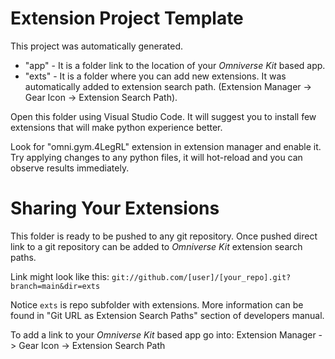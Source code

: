 # Extension Project Template

This project was automatically generated.

- "app" - It is a folder link to the location of your *Omniverse Kit* based app.
- "exts" - It is a folder where you can add new extensions. It was automatically added to extension search path. (Extension Manager -> Gear Icon -> Extension Search Path).

Open this folder using Visual Studio Code. It will suggest you to install few extensions that will make python experience better. 

Look for "omni.gym.4LegRL" extension in extension manager and enable it. Try applying changes to any python files, it will hot-reload and you can observe results immediately.

# Sharing Your Extensions

This folder is ready to be pushed to any git repository. Once pushed direct link to a git repository can be added to *Omniverse Kit* extension search paths. 

Link might look like this: `git://github.com/[user]/[your_repo].git?branch=main&dir=exts`

Notice `exts` is repo subfolder with extensions. More information can be found in "Git URL as Extension Search Paths" section of developers manual.

To add a link to your *Omniverse Kit* based app go into: Extension Manager -> Gear Icon -> Extension Search Path


